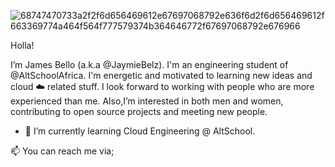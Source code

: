 ![68747470733a2f2f6d656469612e67697068792e636f6d2f6d656469612f663369774a464f564f777579374b364646772f67697068792e676966](https://user-images.githubusercontent.com/105351225/191106385-d46b523c-875a-494b-b684-cba9f0e20d58.gif)

Holla!

I’m James Bello (a.k.a @JaymieBelz). I'm an engineering student of @AltSchoolAfrica. I'm energetic and motivated to learning new ideas and cloud ☁️ related stuff. I look forward to working with people who are more experienced than me.
Also,I’m interested in both men and women, contributing to open source projects and meeting new people.
- 🌱 I’m currently learning Cloud Engineering @ AltSchool.

📫 You can reach me via;









<!---
JaymieBelz/JaymieBelz is a ✨ special ✨ repository because its `README.md` (this file) appears on your GitHub profile.
You can click the Preview link to take a look at your changes.
--->






























